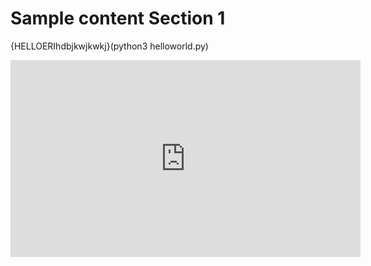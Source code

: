 # Sample content Section 1

{HELLOERIhdbjkwjkwkj}(python3 helloworld.py)

<iframe width="560" height="315" src="https://www.youtube.com/embed/h2d9b_nEzoA" frameborder="0" allowfullscreen></iframe>